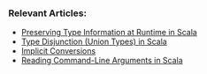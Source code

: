 ### Relevant Articles:

- [Preserving Type Information at Runtime in Scala](https://www.baeldung.com/scala/type-information-at-runtime)
- [Type Disjunction (Union Types) in Scala](https://www.baeldung.com/scala/type-disjunction)
- [Implicit Conversions](https://www.baeldung.com/scala/implicit-conversions)
- [Reading Command-Line Arguments in Scala](https://www.baeldung.com/scala/read-command-line-arguments)
